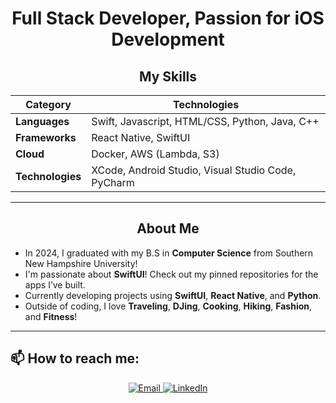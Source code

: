<div align="center">
  
  <h1>Full Stack Developer, Passion for iOS Development</h1> 

  
  ## My Skills
  
  | **Category**  | **Technologies**                     |
  | ------------- | ------------------------------------ |
  | **Languages** | Swift, Javascript, HTML/CSS, Python, Java, C++  |
  | **Frameworks** | React Native, SwiftUI                     |
  | **Cloud**    | Docker, AWS (Lambda, S3)            |
  | **Technologies**    | XCode, Android Studio, Visual Studio Code, PyCharm |
  
  ---
  
  ## About Me
  
</div>

- In 2024, I graduated with my B.S in **Computer Science** from Southern New Hampshire University!
- I'm passionate about **SwiftUI**! Check out my pinned repositories for the apps I’ve built.
- Currently developing projects using **SwiftUI**, **React Native**, and **Python**.
- Outside of coding, I love **Traveling**, **DJing**, **Cooking**, **Hiking**, **Fashion**, and **Fitness**!

---

## 📫 How to reach me:
  
<div align="center">
  <a href="mailto:suseyihzheen@gmail.com">
    <img src="https://img.shields.io/badge/Email-D14836?style=for-the-badge&logo=gmail&logoColor=white" alt="Email">
  </a>
  <a href="https://www.linkedin.com/in/zheen-s-430214255/">
    <img src="https://img.shields.io/badge/LinkedIn-0077B5?style=for-the-badge&logo=linkedin&logoColor=white" alt="LinkedIn">
  </a>
</div>
